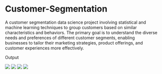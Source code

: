# Customer-Segmentation
<p>A customer segmentation data science project involving statistical and machine learning techniques to group customers based on similar characteristics and behaviors. The primary goal is to understand the diverse needs and preferences of different customer segments, enabling businesses to tailor their marketing strategies, product offerings, and customer experiences more effectively.</p>
<p>Output</p>
<img src="https://github.com/zankhana46/Customer-Segmentation/assets/86908588/389c17cc-e367-4127-8f27-b01bca73cfa3">
<img src="https://github.com/zankhana46/Customer-Segmentation/assets/86908588/0d02b620-49a1-48c9-bed7-c74dea56a874">
<img src="https://github.com/zankhana46/Customer-Segmentation/assets/86908588/95b1821d-3eec-42b2-b0eb-07cf60008222">
<img src="https://github.com/zankhana46/Customer-Segmentation/assets/86908588/4bc27dc4-f4bf-4b21-bbf9-632359c02140">




